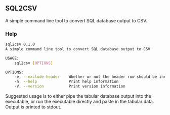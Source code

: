 ## SQL2CSV

A simple command line tool to convert SQL database output to CSV.

### Help

```bash
sql2csv 0.1.0
A simple command line tool to convert SQL database output to CSV

USAGE:
    sql2csv [OPTIONS]

OPTIONS:
    -e, --exclude-header    Whether or not the header row should be included, defaults to true
    -h, --help              Print help information
    -V, --version           Print version information
```

Suggested usage is to either pipe the tabular database output into the executable, or run the executable directly and paste in the tabular data. Output is printed to stdout.